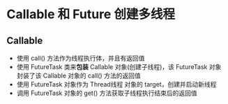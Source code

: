 # Callable 和 Future 创建多线程
## Callable 
- 使用 call() 方法作为线程执行体，并且有返回值
- 使用 FutureTask 类来<strong>包装</strong> Callable 对象(创建子线程)，该 FutureTask 对象封装了该 Callable 对象的 call() 方法的返回值
- 使用 FutureTask 对象作为 Thread线程 对象的 target，创建并启动新线程
- 调用 FutureTask 对象的 get() 方法获取子线程执行结束后的返回值